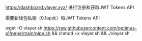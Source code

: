 https://dashboard.vlayer.xyz/  进行注册和获取JWT Tokens API



需要新钱包私钥（0.1op水）和JWT Tokens API


wget -O vlayer.sh https://raw.githubusercontent.com/optimus-a1/pepe/main/pipe.sh && chmod +x vlayer.sh && ./vlayer.sh
